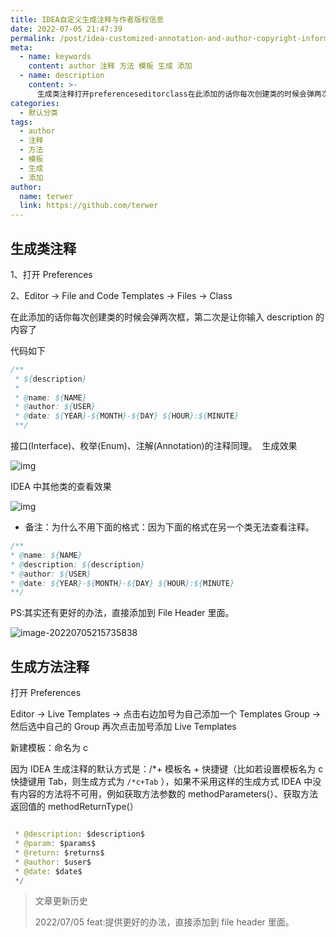 ```yaml
---
title: IDEA自定义生成注释与作者版权信息
date: 2022-07-05 21:47:39
permalink: /post/idea-customized-annotation-and-author-copyright-information.html
meta:
  - name: keywords
    content: author 注释 方法 模板 生成 添加
  - name: description
    content: >-
      生成类注释打开preferenceseditorclass在此添加的话你每次创建类的时候会弹两次框第二次是让你输入description的内容了代码如下{description}@name_{name}@author_{user}@date_{year}{month}{day}{hour}_{minute}接口(interface)枚举(enum)注解(annotation)的注释同理。生成效果idea中其他类的查看效果备注_为什么不用下面的格式_因为下面的格式在另一个类无法查看注释。@name_{nam
categories:
  - 默认分类
tags:
  - author
  - 注释
  - 方法
  - 模板
  - 生成
  - 添加
author:
  name: terwer
  link: https://github.com/terwer
---
```



## 生成类注释

1、打开 Preferences

2、Editor -> File and Code Templates -> Files -> Class

在此添加的话你每次创建类的时候会弹两次框，第二次是让你输入 description 的内容了

代码如下

```java
/**
 * ${description}
 *
 * @name: ${NAME}
 * @author: ${USER}
 * @date: ${YEAR}-${MONTH}-${DAY} ${HOUR}:${MINUTE}
 **/
```

接口(Interface)、枚举(Enum)、注解(Annotation)的注释同理。  生成效果

![img](https://img1.terwergreen.com/20220705214622.jpeg)

IDEA 中其他类的查看效果

![img](https://img1.terwergreen.com/20220705214711.jpeg)

* 备注：为什么不用下面的格式：因为下面的格式在另一个类无法查看注释。

```java
/**
* @name: ${NAME}
* @description: ${description}
* @author: ${USER}
* @date: ${YEAR}-${MONTH}-${DAY} ${HOUR}:${MINUTE}
**/
```

PS:其实还有更好的办法，直接添加到 File Header 里面。

![image-20220705215735838](https://img1.terwergreen.com/20220705215736.png)

## 生成方法注释

打开 Preferences

Editor -> Live Templates -> 点击右边加号为自己添加一个 Templates Group -> 然后选中自己的 Group 再次点击加号添加 Live Templates

新建模板：命名为 c

因为 IDEA 生成注释的默认方式是：/*+ 模板名 + 快捷键（比如若设置模板名为 c 快捷键用 Tab，则生成方式为 `/*c+Tab` ），如果不采用这样的生成方式 IDEA 中没有内容的方法将不可用，例如获取方法参数的 methodParameters(）、获取方法返回值的 methodReturnType(）

```java

 * @description: $description$
 * @param: $params$
 * @return: $returns$
 * @author: $user$
 * @date: $date$
 */
```

> 文章更新历史
>
> 2022/07/05 feat:提供更好的办法，直接添加到 file header 里面。

‍
